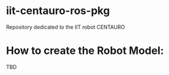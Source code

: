 # iit-centauro-ros-pkg
Repository dedicated to the IIT robot CENTAURO

How to create the Robot Model:
==============================

TBD